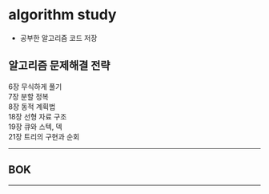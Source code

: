 # algorithm study
- 공부한 알고리즘 코드 저장  
    
  
## 알고리즘 문제해결 전략

6장 무식하게 풀기  
7장 분할 정복  
8장 동적 계획법  
18장 선형 자료 구조  
19장 큐와 스텍, 덱  
21장 트리의 구현과 순회  

---

## BOK


---
